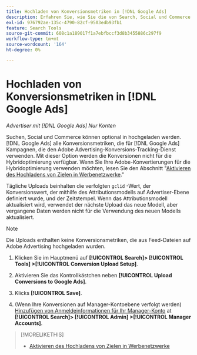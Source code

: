 ```yaml
---
title: Hochladen von Konversionsmetriken in [!DNL Google Ads]
description: Erfahren Sie, wie Sie die von Search, Social und Commerce verfolgten Konversionsmetriken in [!DNL Google Ads].
exl-id: 976792ae-135c-4790-82cf-9503edb93fb1
feature: Search Tools
source-git-commit: 608c1a189017f1a7ebfbccf3d8b3455886c297f9
workflow-type: tm+mt
source-wordcount: '164'
ht-degree: 0%

---
```


# Hochladen von Konversionsmetriken in [!DNL Google Ads]

*Advertiser mit [!DNL Google Ads] Nur Konten*

Suchen, Social und Commerce können optional in hochgeladen werden. [!DNL Google Ads] alle Konversionsmetriken, die für [!DNL Google Ads] Kampagnen, die den Adobe Advertising-Konversions-Tracking-Dienst verwenden. Mit dieser Option werden die Konversionen nicht für die Hybridoptimierung verfügbar. Wenn Sie Ihre Adobe-Konvertierungen für die Hybridoptimierung verwenden möchten, lesen Sie den Abschnitt &quot;[Aktivieren des Hochladens von Zielen in Werbenetzwerke](objective-upload-to-networks.md).&quot;

Tägliche Uploads beinhalten die verfolgten `gclid` -Wert, der Konversionswert, der mithilfe des Attributionsmodells auf Advertiser-Ebene definiert wurde, und der Zeitstempel. Wenn das Attributionsmodell aktualisiert wird, verwendet der nächste Upload das neue Modell, aber vergangene Daten werden nicht für die Verwendung des neuen Modells aktualisiert.

>[!NOTE]
>
>Die Uploads enthalten keine Konversionsmetriken, die aus Feed-Dateien auf Adobe Advertising hochgeladen wurden.

1. Klicken Sie im Hauptmenü auf **[!UICONTROL Search]> [!UICONTROL Tools] >[!UICONTROL Conversion Upload Setup]**.

1. Aktivieren Sie das Kontrollkästchen neben **[!UICONTROL Upload Conversions to Google Ads]**.

1. Klicks **[!UICONTROL Save]**.

1. (Wenn Ihre Konversionen auf Manager-Kontoebene verfolgt werden) [Hinzufügen von Anmeldeinformationen für Ihr Manager-Konto](/help/search-social-commerce/admin/manager-accounts.md) at **[!UICONTROL Search]> [!UICONTROL Admin] >[!UICONTROL Manager Accounts]**.

>[!MORELIKETHIS]
>
>* [Aktivieren des Hochladens von Zielen in Werbenetzwerke](objective-upload-to-networks.md)
